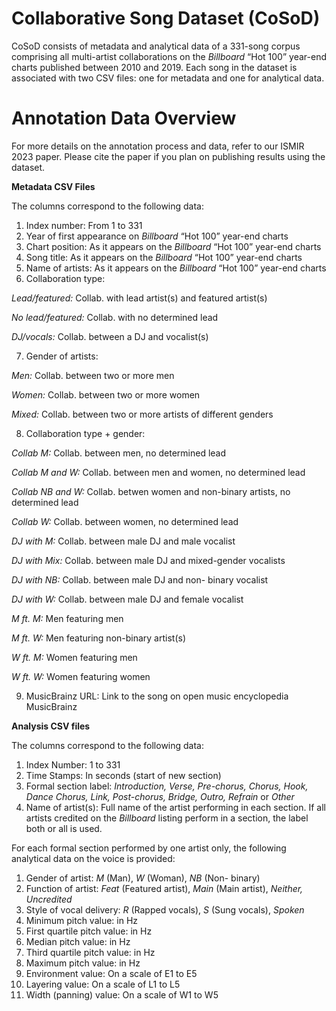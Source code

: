 # Collaborative Song Dataset (CoSoD)
CoSoD consists of metadata and analytical data of a 331-song corpus comprising all multi-artist collaborations on the _Billboard_ “Hot 100” year-end charts published between 2010 and 2019. Each song in the dataset is associated with two CSV files: one for metadata and one for analytical data. 

# Annotation Data Overview 

For more details on the annotation process and data, refer to our ISMIR 2023 paper. Please cite the paper if you plan on publishing results using the dataset. 

**Metadata CSV Files**

The columns correspond to the following data:
1.	Index number: From 1 to 331
2.	Year of first appearance on _Billboard_ “Hot 100” year-end charts
3.	Chart position: As it appears on the _Billboard_ “Hot 100” year-end charts 
4.	Song title: As it appears on the _Billboard_ “Hot 100” year-end charts 
5.	Name of artists: As it appears on the _Billboard_ “Hot 100” year-end charts 
6.	Collaboration type:
    
_Lead/featured:_ Collab. with lead artist(s) and featured artist(s) 

_No lead/featured:_ Collab. with no determined lead 

_DJ/vocals:_ Collab. between a DJ and vocalist(s) 

7.	Gender of artists:
   
_Men:_ Collab. between two or more men 

_Women:_ Collab. between two or more women 

_Mixed:_ Collab. between two or more artists of different genders 

8.	Collaboration type + gender:
    
_Collab M:_ Collab. between men, no determined lead 

_Collab M and W:_ Collab. between men and women, no determined lead 

_Collab NB and W:_ Collab. betwen women and non-binary artists, no determined lead 

_Collab W:_ Collab. between women, no determined lead 

_DJ with M:_ Collab. between male DJ and male vocalist 

_DJ with Mix:_ Collab. between male DJ and mixed-gender vocalists 

_DJ with NB:_ Collab. between male DJ and non- binary vocalist 

_DJ with W:_ Collab. between male DJ and female vocalist 

_M ft. M:_ Men featuring men 

_M ft. W:_ Men featuring non-binary artist(s) 

_W ft. M:_ Women featuring men 

_W ft. W:_ Women featuring women 

9.	MusicBrainz URL: Link to the song on open music encyclopedia MusicBrainz 

**Analysis CSV files**

The columns correspond to the following data:

1.	Index Number: 1 to 331
2.	Time Stamps: In seconds (start of new section)
3.	Formal section label: _Introduction, Verse, Pre-chorus, Chorus, Hook, Dance Chorus, Link, Post-chorus, Bridge, Outro, Refrain_ or _Other_
4.	Name of artist(s): Full name of the artist performing in each section. If all artists credited on the _Billboard_ listing perform in a section, the label both or all is used.

For each formal section performed by one artist only,  the following analytical data on the voice is provided:
1.	Gender of artist: _M_ (Man), _W_ (Woman), _NB_ (Non- binary) 
2.	Function of artist: _Feat_ (Featured artist), _Main_ (Main artist), _Neither, Uncredited_ 
3.	Style of vocal delivery: _R_ (Rapped vocals), _S_ (Sung vocals), _Spoken_ 
4.	Minimum pitch value: in Hz
5.	First quartile pitch value: in Hz
6.	Median pitch value: in Hz
7.	Third quartile pitch value: in Hz
8.	Maximum pitch value: in Hz
9.	Environment value: On a scale of E1 to E5
10.	Layering value: On a scale of L1 to L5
11.	Width (panning) value: On a scale of W1 to W5






